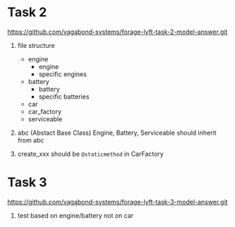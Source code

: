 # Task 2
https://github.com/vagabond-systems/forage-lyft-task-2-model-answer.git

1. file structure
    - engine
        - engine
        - specific engines
    - battery
        - battery
        - specific batteries
    - car
    - car_factory
    - serviceable

2. abc (Abstact Base Class)
Engine, Battery, Serviceable should inherit from abc

3. create_xxx should be `@staticmethod` in CarFactory


# Task 3
https://github.com/vagabond-systems/forage-lyft-task-3-model-answer.git
1. test based on engine/battery not on car